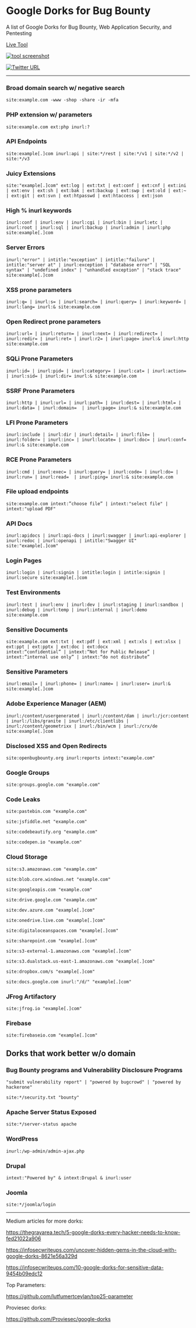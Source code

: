# Google Dorks for Bug Bounty

A list of Google Dorks for Bug Bounty, Web Application Security, and Pentesting

[Live Tool](https://taksec.github.io/google-dorks-bug-bounty/)

[![tool screenshot](https://github.com/TakSec/google-dorks-bug-bounty/assets/27094033/3ff009d7-f402-4eb2-8321-ce22eeeb5605)](https://taksec.github.io/google-dorks-bug-bounty/)

[![Twitter URL](https://img.shields.io/twitter/url/https/twitter.com/TakSec.svg?style=social&label=Follow%20%40TakSec)](https://twitter.com/TakSec)
</p>

---

### Broad domain search w/ negative search <!--omit-->

```
site:example.com -www -shop -share -ir -mfa
```

### PHP extension w/ parameters

```
site:example.com ext:php inurl:?
```

### API Endpoints

```
site:example[.]com inurl:api | site:*/rest | site:*/v1 | site:*/v2 | site:*/v3
```

### Juicy Extensions

```
site:"example[.]com" ext:log | ext:txt | ext:conf | ext:cnf | ext:ini | ext:env | ext:sh | ext:bak | ext:backup | ext:swp | ext:old | ext:~ | ext:git | ext:svn | ext:htpasswd | ext:htaccess | ext:json
```

### High % inurl keywords

```
inurl:conf | inurl:env | inurl:cgi | inurl:bin | inurl:etc | inurl:root | inurl:sql | inurl:backup | inurl:admin | inurl:php site:example[.]com
```

### Server Errors

```
inurl:"error" | intitle:"exception" | intitle:"failure" | intitle:"server at" | inurl:exception | "database error" | "SQL syntax" | "undefined index" | "unhandled exception" | "stack trace" site:example[.]com
```

### XSS prone parameters

```
inurl:q= | inurl:s= | inurl:search= | inurl:query= | inurl:keyword= | inurl:lang= inurl:& site:example.com
```

### Open Redirect prone parameters

```
inurl:url= | inurl:return= | inurl:next= | inurl:redirect= | inurl:redir= | inurl:ret= | inurl:r2= | inurl:page= inurl:& inurl:http site:example.com
```

### SQLi Prone Parameters

```
inurl:id= | inurl:pid= | inurl:category= | inurl:cat= | inurl:action= | inurl:sid= | inurl:dir= inurl:& site:example.com
```

### SSRF Prone Parameters

```
inurl:http | inurl:url= | inurl:path= | inurl:dest= | inurl:html= | inurl:data= | inurl:domain=  | inurl:page= inurl:& site:example.com
```

### LFI Prone Parameters

```
inurl:include | inurl:dir | inurl:detail= | inurl:file= | inurl:folder= | inurl:inc= | inurl:locate= | inurl:doc= | inurl:conf= inurl:& site:example.com
```

### RCE Prone Parameters

```
inurl:cmd | inurl:exec= | inurl:query= | inurl:code= | inurl:do= | inurl:run= | inurl:read=  | inurl:ping= inurl:& site:example.com
```

### File upload endpoints

```
site:example.com intext:”choose file” | intext:"select file" | intext:"upload PDF"
```

### API Docs

```
inurl:apidocs | inurl:api-docs | inurl:swagger | inurl:api-explorer | inurl:redoc | inurl:openapi | intitle:"Swagger UI" site:"example[.]com"
```

### Login Pages

```
inurl:login | inurl:signin | intitle:login | intitle:signin | inurl:secure site:example[.]com
```

### Test Environments

```
inurl:test | inurl:env | inurl:dev | inurl:staging | inurl:sandbox | inurl:debug | inurl:temp | inurl:internal | inurl:demo site:example.com
```

### Sensitive Documents

```
site:example.com ext:txt | ext:pdf | ext:xml | ext:xls | ext:xlsx | ext:ppt | ext:pptx | ext:doc | ext:docx
intext:“confidential” | intext:“Not for Public Release” | intext:”internal use only” | intext:“do not distribute”
```

### Sensitive Parameters

```
inurl:email= | inurl:phone= | inurl:name= | inurl:user= inurl:& site:example[.]com
```

### Adobe Experience Manager (AEM)

```
inurl:/content/usergenerated | inurl:/content/dam | inurl:/jcr:content | inurl:/libs/granite | inurl:/etc/clientlibs | inurl:/content/geometrixx | inurl:/bin/wcm | inurl:/crx/de site:example[.]com
```

### Disclosed XSS and Open Redirects

```
site:openbugbounty.org inurl:reports intext:"example.com"
```

### Google Groups

```
site:groups.google.com "example.com"
```

### Code Leaks

```
site:pastebin.com "example.com"
```

```
site:jsfiddle.net "example.com"
```

```
site:codebeautify.org "example.com"
```

```
site:codepen.io "example.com"
```

### Cloud Storage

```
site:s3.amazonaws.com "example.com"
```

```
site:blob.core.windows.net "example.com"
```

```
site:googleapis.com "example.com"
```

```
site:drive.google.com "example.com"
```

```
site:dev.azure.com "example[.]com"
```

```
site:onedrive.live.com "example[.]com"
```

```
site:digitaloceanspaces.com "example[.]com"
```

```
site:sharepoint.com "example[.]com"
```

```
site:s3-external-1.amazonaws.com "example[.]com"
```

```
site:s3.dualstack.us-east-1.amazonaws.com "example[.]com"
```

```
site:dropbox.com/s "example[.]com"
```

```
site:docs.google.com inurl:"/d/" "example[.]com"
```

### JFrog Artifactory

```
site:jfrog.io "example[.]com"
```

### Firebase

```
site:firebaseio.com "example[.]com"
```

## Dorks that work better w/o domain

### Bug Bounty programs and Vulnerability Disclosure Programs <!--omit-->

```
"submit vulnerability report" | "powered by bugcrowd" | "powered by hackerone"
```

```
site:*/security.txt "bounty"
```

### Apache Server Status Exposed <!--omit-->

```
site:*/server-status apache
```

### WordPress <!--omit-->

```
inurl:/wp-admin/admin-ajax.php
```

### Drupal <!--omit-->

```
intext:"Powered by" & intext:Drupal & inurl:user
```

### Joomla <!--omit-->

```
site:*/joomla/login
```


---

Medium articles for more dorks:

https://thegrayarea.tech/5-google-dorks-every-hacker-needs-to-know-fed21022a906

https://infosecwriteups.com/uncover-hidden-gems-in-the-cloud-with-google-dorks-8621e56a329d

https://infosecwriteups.com/10-google-dorks-for-sensitive-data-9454b09edc12

Top Parameters:

https://github.com/lutfumertceylan/top25-parameter

Proviesec dorks:

https://github.com/Proviesec/google-dorks
